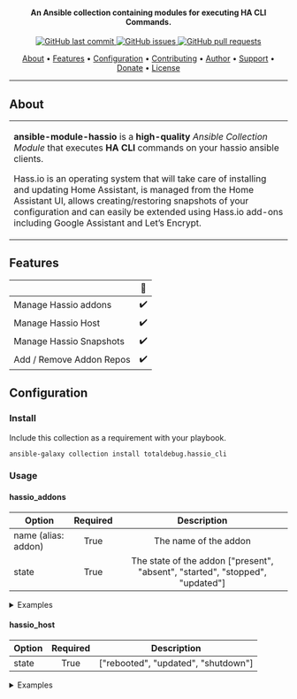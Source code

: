 <h4 align="center">An Ansible collection containing modules for executing HA CLI Commands.</h4>

<p align="center">
    <a href="https://github.com/totaldebug/ansible-module-hassio/commits/master">
    <img src="https://img.shields.io/github/last-commit/totaldebug/ansible-module-hassio.svg?style=flat-square&logo=github&logoColor=white"
         alt="GitHub last commit">
    <a href="https://github.com/totaldebug/ansible-module-hassio/issues">
    <img src="https://img.shields.io/github/issues-raw/totaldebug/ansible-module-hassio.svg?style=flat-square&logo=github&logoColor=white"
         alt="GitHub issues">
    <a href="https://github.com/totaldebug/ansible-module-hassio/pulls">
    <img src="https://img.shields.io/github/issues-pr-raw/totaldebug/ansible-module-hassio.svg?style=flat-square&logo=github&logoColor=white"
         alt="GitHub pull requests">
</p>

<p align="center">
  <a href="#about">About</a> •
  <a href="#features">Features</a> •
  <a href="#configuration">Configuration</a> •
  <a href="#contributing">Contributing</a> •
  <a href="#author">Author</a> •
  <a href="#support">Support</a> •
  <a href="#donate">Donate</a> •
  <a href="#license">License</a>
</p>

---

## About

<table>
<tr>
<td>

**ansible-module-hassio** is a **high-quality** _Ansible Collection Module_ that executes **HA CLI** commands on your hassio ansible clients.

Hass.io is an operating system that will take care of installing and updating Home Assistant, is managed from the Home Assistant UI, allows creating/restoring snapshots of your configuration and can easily be extended using Hass.io add-ons including Google Assistant and Let’s Encrypt.

</td>
</tr>
</table>

## Features

|                            |         🔰         |
| -------------------------- | :----------------: |
| Manage Hassio addons       |         ✔️         |
| Manage Hassio Host         |         ✔️         |
| Manage Hassio Snapshots    |         ✔️         |
| Add / Remove Addon Repos   |         ✔️         |

## Configuration

### Install

Include this collection as a requirement with your playbook.

```
ansible-galaxy collection install totaldebug.hassio_cli
```

### Usage
#### hassio_addons

| Option          | Required | Description |
| --------------- | :------: | :---------: |
| name (alias: addon) | True | The name of the addon |
| state | True | The state of the addon ["present", "absent", "started", "stopped", "updated"] |

<details>
  <summary>Examples</summary>

<!--START_SECTION:hassio_addons-->
```yaml
# Install Samba share addon
- totaldebug.hassio_cli.hassio_addon:
    state: present
    name: core_samba

# Uninstall DHCP server and Grafana addons
- totaldebug.hassio_cli.hassio_addon:
    state: absent
    name: {{ item }}
  with_items:
    - core_dhcp_server
    - core_mosquitto

# Start Samba share addon
- totaldebug.hassio_cli.hassio_addon:
    state: started
    addon: core_samba

# Stop Samba share addon
- totaldebug.hassio_cli.hassio_addon:
    state: stopped
    name: core_samba

# Update Samba share addon
- totaldebug.hassio_cli.hassio_addon:
    state: updated
    name: core_samba
```
<!--END_SECTION:hassio_addons-->

</details>

#### hassio_host

| Option          | Required | Description |
| --------------- | :------: | :---------: |
| state | True | ["rebooted", "updated", "shutdown"] |

<details>
  <summary>Examples</summary>

<!--START_SECTION:hassio_host-->
```yaml
# Reboot HassIO OS
- totaldebug.hassio_cli.hassio_host:
    state: rebooted

# Update HassIO OS
- totaldebug.hassio_cli.hassio_host:
    state: updated
```
<!--END_SECTION:hassio_host-->


#### hassio_snapshot

| Option          | Required | Description |
| --------------- | :------: | :---------: |
| name | False | The name of the snapshot |
| state | True | ["new", "remove", "restore", "reload"] |

<details>
  <summary>Examples</summary>

<!--START_SECTION:hassio_snapshot-->
```yaml
# Create snapshot with name snap-10-01-2021
- totaldebug.hassio_cli.hassio_snapshot:
    state: new
    name: "snap-10-01-2021"

# Remove snapshot with name snap-10-01-2021
- totaldebug.hassio_cli.hassio_snapshot:
    state: remove
    name: "snap-10-01-2021"

# Restore snapshot with name snap-10-01-2021
- totaldebug.hassio_cli.hassio_snapshot:
    state: restore
    name: "snap-10-01-2021"

# Reload the files on disk to check for new or removed snapshots
- totaldebug.hassio_cli.hassio_snapshot:
    state: reload
```
<!--END_SECTION:hassio_snapshot-->

#### hassio_addon_repos

| Option          | Required | Description |
| --------------- | :------: | :---------: |
| name (alias: repo) | True | The URL of the repo to be added |
| state | True | ["present", "absent"] |
| src | False | File where config is stored, Default: `/usr/share/hassio/config.json` |

<details>
  <summary>Examples</summary>

<!--START_SECTION:hassio_addon_repos-->
```yaml
# Addrepo to config
- totaldebug.hassio_cli.hassio_addon_repos:
    state: present
    repo: "https://github.com/helto4real/hassio-add-ons"

# Remove repo from config
- totaldebug.hassio_cli.hassio_snapshot:
    state: absent
    repo: "https://github.com/helto4real/hassio-add-ons"
    src: "/usr/share/hassio/config.json"

```
<!--END_SECTION:hassio_addon_repos-->

## Contributing

Got **something interesting** you'd like to **share**? Learn about [contributing](https://github.com/totaldebug/.github/blob/main/.github/CONTRIBUTING.md).

### Versioning

This project follows semantic versioning.

In the context of semantic versioning, consider the role contract to be defined by the role variables.

- Breaking Changes or changes that require user intervention will increase the major version. This includes changing the default value of a role variable.
- Changes that do not require user intervention, but add new features, will increase the minor version.
- Bug fixes will increase the patch version.

## Author

| [![TotalDebug](https://totaldebug.uk/assets/images/logo.png)](https://linkedin.com/in/marksie1988) |
|:--:|
| **marksie1988 (Steven Marks)** |

## Support

Reach out to me at one of the following places:

- via [Discord](https://discord.gg/6fmekudc8Q)
- Raise an issue in GitHub

## Donate

Please consider supporting this project by sponsoring, or just donating a little via [our sponsor page](https://github.com/sponsors/marksie1988)

## License

[![License: CC BY-NC-SA 4.0](https://img.shields.io/badge/License-CC%20BY--NC--SA%204.0-orange.svg?style=flat-square)](https://creativecommons.org/licenses/by-nc-sa/4.0/)

- Copyright © [Total Debug](https://totaldebug.uk "Total Debug").
